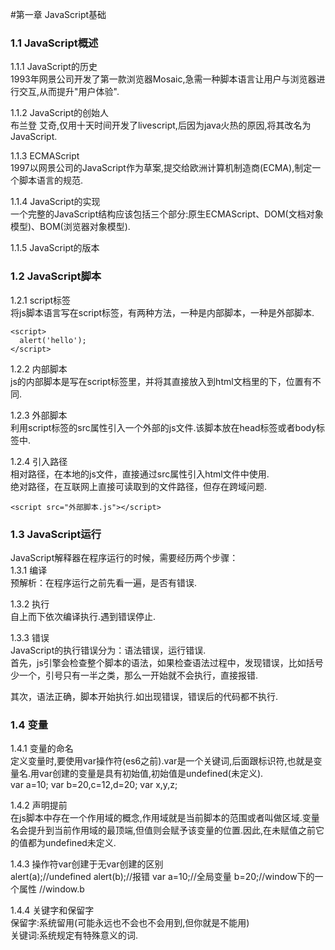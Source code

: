 #第一章 JavaScript基础  

### 1.1 JavaScript概述  

1.1.1 JavaScript的历史  
1993年网景公司开发了第一款浏览器Mosaic,急需一种脚本语言让用户与浏览器进行交互,从而提升"用户体验".  

1.1.2 JavaScript的创始人  
布兰登 艾奇,仅用十天时间开发了livescript,后因为java火热的原因,将其改名为JavaScript.  

1.1.3 ECMAScript  
1997以网景公司的JavaScript作为草案,提交给欧洲计算机制造商(ECMA),制定一个脚本语言的规范.  

1.1.4 JavaScript的实现  
一个完整的JavaScript结构应该包括三个部分:原生ECMAScript、DOM(文档对象模型)、BOM(浏览器对象模型).  

1.1.5 JavaScript的版本  

### 1.2 JavaScript脚本 
 
1.2.1 script标签  
将js脚本语言写在script标签，有两种方法，一种是内部脚本，一种是外部脚本.

    <script>
      alert('hello');
    </script>

1.2.2 内部脚本  
js的内部脚本是写在script标签里，并将其直接放入到html文档里的<!DOCTYPE html>下，位置有不同.  

1.2.3 外部脚本  
利用script标签的src属性引入一个外部的js文件.该脚本放在head标签或者body标签中.  

1.2.4 引入路径  
相对路径，在本地的js文件，直接通过src属性引入html文件中使用.  
绝对路径，在互联网上直接可读取到的文件路径，但存在跨域问题.

    <script src="外部脚本.js"></script>  

### 1.3 JavaScript运行  
JavaScript解释器在程序运行的时候，需要经历两个步骤：  
1.3.1 编译  
预解析：在程序运行之前先看一遍，是否有错误.

1.3.2 执行  
自上而下依次编译执行.遇到错误停止.  

1.3.3 错误  
JavaScript的执行错误分为：语法错误，运行错误.  
首先，js引擎会检查整个脚本的语法，如果检查语法过程中，发现错误，比如括号少一个，引号只有一半之类，那么一开始就不会执行，直接报错.
  
其次，语法正确，脚本开始执行.如出现错误，错误后的代码都不执行.  

### 1.4 变量  
1.4.1 变量的命名  
定义变量时,要使用var操作符(es6之前).var是一个关键词,后面跟标识符,也就是变量名.用var创建的变量是具有初始值,初始值是undefined(未定义).  
       var a=10;
       var b=20,c=12,d=20;
       var x,y,z; 

1.4.2 声明提前  
在js脚本中存在一个作用域的概念,作用域就是当前脚本的范围或者叫做区域.变量名会提升到当前作用域的最顶端,但值则会赋予该变量的位置.因此,在未赋值之前它的值都为undefined未定义.  

1.4.3 操作符var创建于无var创建的区别  
        alert(a);//undefined
        alert(b);//报错
        var a=10;//全局变量
        b=20;//window下的一个属性
        //window.b  

1.4.4 关键字和保留字  
保留字:系统留用(可能永远也不会也不会用到,但你就是不能用)  
关键词:系统规定有特殊意义的词.

  